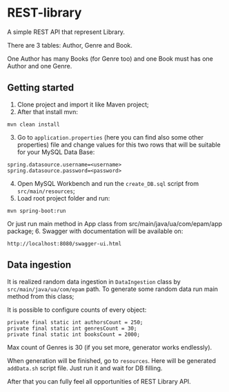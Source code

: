 # REST-library
A simple REST API that represent Library.

There are 3 tables: Author, Genre and Book.

One Author has many Books (for Genre too) and one Book must has one Author and one Genre.

## Getting started
1. Clone project and import it like Maven project;
2. After that install mvn:
```
mvn clean install
```
3. Go to `application.properties` (here you can find also some other properties) file and change values for this two rows that will be suitable for your MySQL Data Base:
```
spring.datasource.username=<username>
spring.datasource.password=<password>
```
4. Open MySQL Workbench and run the `create_DB.sql` script from `src/main/resources`;
5. Load root project folder and run:
```
mvn spring-boot:run
```
Or just run main method in App class from src/main/java/ua/com/epam/app package;
6. Swagger with documentation will be available on:
```
http://localhost:8080/swagger-ui.html
```
## Data ingestion
It is realized random data ingestion in `DataIngestion` class by `src/main/java/ua/com/epam` path. To generate some random data run main method from this class;

It is possible to configure counts of every object:
```
private final static int authorsCount = 250;
private final static int genresCount = 30;
private final static int booksCount = 2000;
```

Max count of Genres is 30 (if you set more, generator works endlessly).

When generation will be finished, go to `resources`. Here will be generated `addData.sh` script file. Just run it and wait for DB filling.

After that you can fully feel all opportunities of REST Library API.
